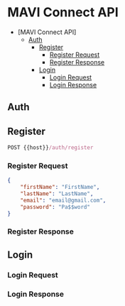 # MAVI Connect API
 
- [MAVI Connect API]
  - [Auth](#auth)
    - [Register](#register)
      - [Register Request](#register-request)
      - [Register Response](#register-response)
    - [Login](#login)
      - [Login Request](#login-request)
      - [Login Response](#login-response)

## Auth

## Register

```js
POST {{host}}/auth/register
```

### Register Request

```json
{
    "firstName": "FirstName",
    "lastName": "LastName",
    "email": "email@gmail.com",
    "password": "Pa$$word"
}
```

### Register Response

## Login

### Login Request

### Login Response


